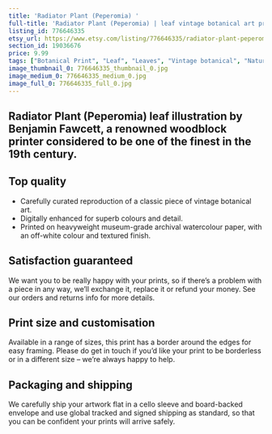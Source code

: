 ```yaml
---
title: 'Radiator Plant (Peperomia) '
full-title: 'Radiator Plant (Peperomia) | leaf vintage botanical art print'
listing_id: 776646335
etsy_url: https://www.etsy.com/listing/776646335/radiator-plant-peperomia-leaf-vintage?utm_source=site&utm_medium=api&utm_campaign=api
section_id: 19036676
price: 9.99
tags: ["Botanical Print", "Leaf", "Leaves", "Vintage botanical", "Nature", "Botanical", "Garden", "Leaf print", "Kitchen print", "Vintage wall art", "Gift print", "Gardening", "Angel wing"]
image_thumbnail_0: 776646335_thumbnail_0.jpg
image_medium_0: 776646335_medium_0.jpg
image_full_0: 776646335_full_0.jpg
---
```

Radiator Plant (Peperomia) leaf illustration by Benjamin Fawcett, a renowned woodblock printer considered to be one of the finest in the 19th century.
---

## Top quality

* Carefully curated reproduction of a classic piece of vintage botanical art.
* Digitally enhanced for superb colours and detail.
* Printed on heavyweight museum-grade archival watercolour paper, with an off-white colour and textured finish.

## Satisfaction guaranteed

We want you to be really happy with your prints, so if there’s a problem with a piece in any way, we’ll exchange it, replace it or refund your money. See our orders and returns info for more details. 

## Print size and customisation

Available in a range of sizes, this print has a border around the edges for easy framing. Please do get in touch if you’d like your print to be borderless or in a different size – we’re always happy to help.

## Packaging and shipping

We carefully ship your artwork flat in a cello sleeve and board-backed envelope and use global tracked and signed shipping as standard, so that you can be confident your prints will arrive safely.
